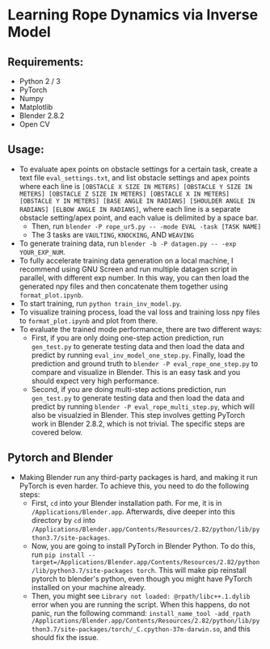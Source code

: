 # Learning Rope Dynamics via Inverse Model
## Requirements:
  * Python 2 / 3
  * PyTorch
  * Numpy
  * Matplotlib
  * Blender 2.8.2
  * Open CV
## Usage:
  * To evaluate apex points on obstacle settings for a certain task, create a text file `eval_settings.txt`, and list obstacle settings and apex points where each line is `[OBSTACLE X SIZE IN METERS] [OBSTACLE Y SIZE IN METERS] [OBSTACLE Z SIZE IN METERS] [OBSTACLE X IN METERS] [OBSTACLE Y IN METERS] [BASE ANGLE IN RADIANS] [SHOULDER ANGLE IN RADIANS] [ELBOW ANGLE IN RADIANS]`, where each line is a separate obstacle setting/apex point, and each value is delimited by a space bar.
    * Then, run `blender -P rope_ur5.py -- -mode EVAL -task [TASK NAME]`
    * The 3 tasks are `VAULTING`, `KNOCKING`, AND `WEAVING`
  * To generate training data, run `blender -b -P datagen.py -- -exp YOUR_EXP_NUM`. 
  * To fully accelerate training data generation on a local machine, I recommend using GNU Screen and run multiple datagen script in parallel, with different exp number. In this way, you can then load the generated npy files and then concatenate them together using `format_plot.ipynb`.
  * To start training, run `python train_inv_model.py`.
  * To visualize training process, load the val loss and training loss npy files to `format_plot.ipynb` and plot from there.
  * To evaluate the trained mode performance, there are two different ways:
    * First, if you are only doing one-step action prediction, run `gen_test.py` to generate testing data and then load the data and predict by running `eval_inv_model_one_step.py`. Finally, load the prediction and ground truth to `blender -P eval_rope_one_step.py` to compare and visualize in Blender. This is an easy task and you should expect very high performance.
    * Second, if you are doing multi-step actions prediction, run `gen_test.py` to generate testing data and then load the data and predict by running `blender -P eval_rope_multi_step.py`, which will also be visualzied in Blender. This step involves getting PyTorch work in Blender 2.8.2, which is not trivial. The specific steps are covered below.
## Pytorch and Blender
  * Making Blender run any third-party packages is hard, and making it run PyTorch is even harder. To achieve this, you need to do the following steps:
    * First, `cd` into your Blender installation path. For me, it is in `/Applications/Blender.app`. Afterwards, dive deeper into this directory by `cd` into `/Applications/Blender.app/Contents/Resources/2.82/python/lib/python3.7/site-packages`.
    * Now, you are going to install PyTorch in Blender Python. To do this, run `pip install --target=/Applications/Blender.app/Contents/Resources/2.82/python/lib/python3.7/site-packages torch`. This will make pip reinstall pytorch to blender's python, even though you might have PyTorch installed on your machine already.
    * Then, you might see `Library not loaded: @rpath/libc++.1.dylib` error when you are running the script. When this happens, do not panic, run the following command: `install_name_tool -add_rpath /Applications/Blender.app/Contents/Resources/2.82/python/lib/python3.7/site-packages/torch/_C.cpython-37m-darwin.so`, and this should fix the issue. 
